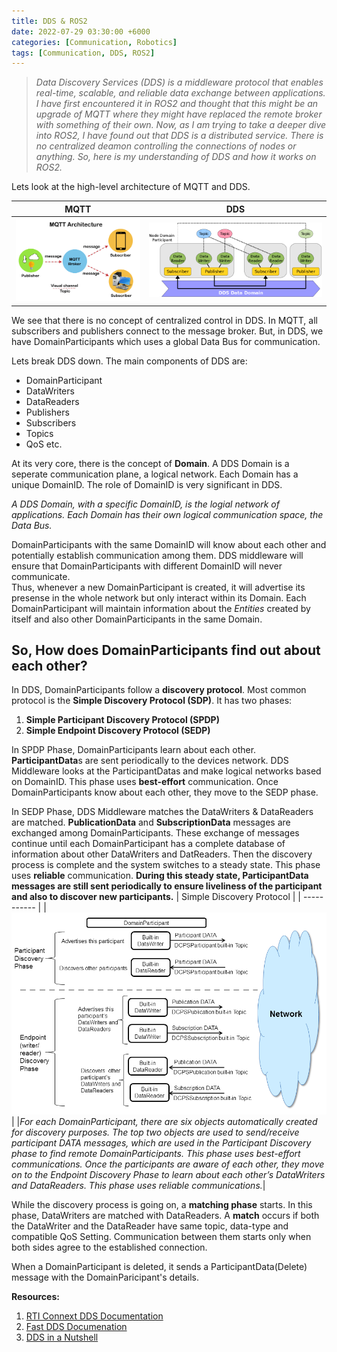 ```yaml
---
title: DDS & ROS2
date: 2022-07-29 03:30:00 +6000
categories: [Communication, Robotics]
tags: [Communication, DDS, ROS2]
---
```


> *Data Discovery Services (DDS) is a middleware protocol that enables real-time, scalable, and reliable data exchange between applications.
I have first encountered it in ROS2 and thought that this might be an upgrade of MQTT where they might have replaced the remote broker with 
something of their own. Now, as I am trying to take a deeper dive into ROS2, I have found out that DDS is a distributed service. There is 
no centralized deamon controlling the connections of nodes or anything. So, here is my understanding of DDS and how it works on ROS2.*

Lets look at the high-level architecture of MQTT and DDS. 


| MQTT | DDS |
| ----------- | ----------- |
| ![MQTT Protocol Architecture](/assets/dds_ros2/mqtt-protocol3.png) | ![DDS Entities with Architecture](/assets/dds_ros2/dds-entity.png)  |

We see that there is no concept of centralized control in DDS. In MQTT, all subscribers and publishers connect to the message broker. But, in DDS, we have DomainParticipants which uses a global Data Bus for communication.

Lets break DDS down. The main components of DDS are: 
- DomainParticipant
- DataWriters 
- DataReaders
- Publishers 
- Subscribers 
- Topics 
- QoS etc.


At its very core, there is the concept of **Domain**. A DDS Domain is a seperate communication plane, a logical network. Each Domain has a unique DomainID. The role of DomainID is very significant in DDS. 

*A DDS Domain, with a specific DomainID, is the logial network of applications. Each Domain has their own logical communication space, the Data Bus.* 

DomainParticipants with the same DomainID will know about each other and potentially establish communication among them. DDS middleware will ensure that DomainParticipants with different DomainID will never communicate. \
Thus, whenever a new DomainParticipant is created, it will advertise its presense in the whole network but only interact within its Domain. Each DomainParticipant will maintain information about the *Entities* created by itself and also other DomainParticipants in the same Domain. 

## So, How does DomainParticipants find out about each other?

In DDS, DomainParticipants follow a **discovery protocol**. Most common protocol is the **Simple Discovery Protocol (SDP)**. It has two phases: 

1. **Simple Participant Discovery Protocol (SPDP)**
2. **Simple Endpoint Discovery Protocol (SEDP)**

In SPDP Phase, DomainParticipants learn about each other. **ParticipantData**s are sent periodically to the devices network. DDS Middleware looks at the ParticipantDatas and make logical networks based on DomainID. This phase uses **best-effort** communication. Once DomainParticipants know about each other, they move to the SEDP phase. 

In SEDP Phase, DDS Middleware matches the DataWriters & DataReaders are matched. **PublicationData** and **SubscriptionData** messages are exchanged among DomainParticipants. These exchange of messages continue until each DomainParticipant has a complete database of information about other DataWriters and DatReaders. Then the discovery process is complete and the system switches to a steady state. This phase uses **reliable** communication. 
**During this steady state, ParticipantData messages are still sent periodically to ensure liveliness of the participant and also to discover new participants.**
| Simple Discovery Protocol |
| ----------- |
| ![Simple Discovery Protocol](/assets/dds_ros2/BuiltinWritersAndReaders.png) |
|*For each DomainParticipant, there are six objects automatically created for discovery purposes. The top two objects are used to send/receive participant DATA messages, which are used in the Participant Discovery phase to find remote DomainParticipants. This phase uses best-effort communications. Once the participants are aware of each other, they move on to the Endpoint Discovery Phase to learn about each other’s DataWriters and DataReaders. This phase uses reliable communications.*|

While the discovery process is going on, a **matching phase** starts. In this phase, DataWriters are matched with DataReaders. A **match** occurs if both the DataWriter and the DataReader have same topic, data-type and compatible QoS Setting. Communication between them starts only when both sides agree to the established connection.

When a DomainParticipant is deleted, it sends a ParticipantData(Delete) message with the DomainParicipant's details.

**Resources:**
1. [RTI Connext DDS Documentation](https://community.rti.com/static/documentation/connext-dds/5.2.0/doc/manuals/connext_dds/html_files/RTI_ConnextDDS_CoreLibraries_UsersManual/index.htm)
2. [Fast DDS Documenation](https://fast-dds.docs.eprosima.com/en/stable/)
3. [DDS in a Nutshell](https://www.youtube.com/watch?v=u-saogMmKOo)